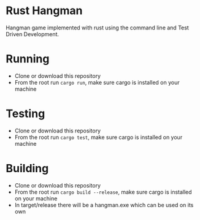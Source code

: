 # Rust Hangman

Hangman game implemented with rust using the command line and Test Driven Development.

# Running

+ Clone or download this repository
+ From the root run ``cargo run``, make sure cargo is installed on your machine

# Testing

+ Clone or download this repository
+ From the root run ``cargo test``, make sure cargo is installed on your machine

# Building

+ Clone or download this repository
+ From the root run ``cargo build --release``, make sure cargo is installed on your machine
+ In target/release there will be a hangman.exe which can be used on its own
